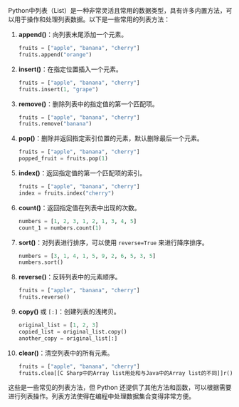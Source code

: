 Python中列表（List）是一种非常灵活且常用的数据类型，具有许多内置方法，可以用于操作和处理列表数据。以下是一些常用的列表方法：

1. **append()**：向列表末尾添加一个元素。

   ```python
   fruits = ["apple", "banana", "cherry"]
   fruits.append("orange")
   ```

2. **insert()**：在指定位置插入一个元素。

   ```python
   fruits = ["apple", "banana", "cherry"]
   fruits.insert(1, "grape")
   ```

3. **remove()**：删除列表中的指定值的第一个匹配项。

   ```python
   fruits = ["apple", "banana", "cherry"]
   fruits.remove("banana")
   ```

4. **pop()**：删除并返回指定索引位置的元素，默认删除最后一个元素。

   ```python
   fruits = ["apple", "banana", "cherry"]
   popped_fruit = fruits.pop(1)
   ```

5. **index()**：返回指定值的第一个匹配项的索引。

   ```python
   fruits = ["apple", "banana", "cherry"]
   index = fruits.index("cherry")
   ```

6. **count()**：返回指定值在列表中出现的次数。

   ```python
   numbers = [1, 2, 3, 1, 2, 1, 3, 4, 5]
   count_1 = numbers.count(1)
   ```

7. **sort()**：对列表进行排序，可以使用 `reverse=True` 来进行降序排序。

   ```python
   numbers = [3, 1, 4, 1, 5, 9, 2, 6, 5, 3, 5]
   numbers.sort()
   ```

8. **reverse()**：反转列表中的元素顺序。

   ```python
   fruits = ["apple", "banana", "cherry"]
   fruits.reverse()
   ```

9. **copy()** 或 `[:]`：创建列表的浅拷贝。

   ```python
   original_list = [1, 2, 3]
   copied_list = original_list.copy()
   another_copy = original_list[:]
   ```

10. **clear()**：清空列表中的所有元素。

    ```python
    fruits = ["apple", "banana", "cherry"]
    fruits.clea[[C Sharp中的Array list用处和与Java中的Array list的不同]]r()
    ```

这些是一些常见的列表方法，但 Python 还提供了其他方法和函数，可以根据需要进行列表操作。列表方法使得在编程中处理数据集合变得非常方便。